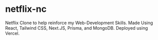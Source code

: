 # netflix-nc
Netflix Clone to help reinforce my Web-Development Skills. Made Using React, Tailwind CSS, Next.JS, Prisma, and MongoDB. Deployed using Vercel.
